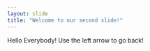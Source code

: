 ```yaml
---
layout: slide
title: "Welcome to our second slide!"
---
```

Hello Everybody!
Use the left arrow to go back!
